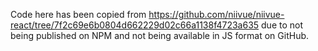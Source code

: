 Code here has been copied from https://github.com/niivue/niivue-react/tree/7f2c69e6b0804d662229d02c66a1138f4723a635 due to not being published on NPM and not being available in JS format on GitHub.